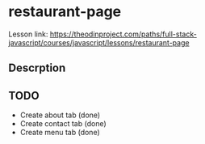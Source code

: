 # restaurant-page

Lesson link: https://theodinproject.com/paths/full-stack-javascript/courses/javascript/lessons/restaurant-page

## Descrption

## TODO

- Create about tab (done)
- Create contact tab (done)
- Create menu tab (done)
